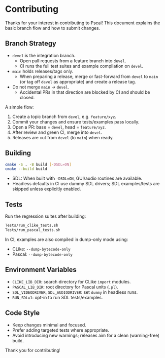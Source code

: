 # Contributing

Thanks for your interest in contributing to Pscal! This document explains the basic branch flow and how to submit changes.

## Branch Strategy

- `devel` is the integration branch.
  - Open pull requests from a feature branch into `devel`.
  - CI runs the full test suites and example compilation on `devel`.
- `main` holds releases/tags only.
  - When preparing a release, merge or fast-forward from `devel` to `main` (or tag off `devel` as appropriate) and create a release tag.
- Do not merge `main` → `devel`.
  - Accidental PRs in that direction are blocked by CI and should be closed.

A simple flow:

1. Create a topic branch from `devel`, e.g. `feature/xyz`.
2. Commit your changes and ensure tests/examples pass locally.
3. Open a PR: base = `devel`, head = `feature/xyz`.
4. After review and green CI, merge into `devel`.
5. Releases are cut from `devel` (to `main`) when ready.

## Building

```sh
cmake -S . -B build [-DSDL=ON]
cmake --build build
```

- SDL: When built with `-DSDL=ON`, GUI/audio routines are available.
- Headless defaults in CI use dummy SDL drivers; SDL examples/tests are skipped unless explicitly enabled.

## Tests

Run the regression suites after building:

```sh
Tests/run_clike_tests.sh
Tests/run_pascal_tests.sh
```

In CI, examples are also compiled in dump-only mode using:

- CLike: `--dump-bytecode-only`
- Pascal: `--dump-bytecode-only`

## Environment Variables

- `CLIKE_LIB_DIR`: search directory for CLike `import` modules.
- `PASCAL_LIB_DIR`: root directory for Pascal units (`.pl`).
- `SDL_VIDEODRIVER`, `SDL_AUDIODRIVER`: set `dummy` in headless runs.
- `RUN_SDL=1`: opt-in to run SDL tests/examples.

## Code Style

- Keep changes minimal and focused.
- Prefer adding targeted tests where appropriate.
- Avoid introducing new warnings; releases aim for a clean (warning-free) build.

Thank you for contributing!

